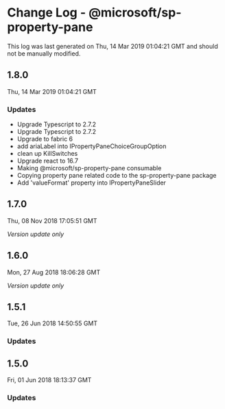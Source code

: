 # Change Log - @microsoft/sp-property-pane

This log was last generated on Thu, 14 Mar 2019 01:04:21 GMT and should not be manually modified.

## 1.8.0
Thu, 14 Mar 2019 01:04:21 GMT

### Updates

- Upgrade Typescript to 2.7.2
- Upgrade Typescript to 2.7.2
- Upgrade to fabric 6
-  add ariaLabel into IPropertyPaneChoiceGroupOption
- clean up KillSwitches
-  Upgrade react to 16.7
- Making @microsoft/sp-property-pane consumable
- Copying property pane related code to the sp-property-pane package
- Add 'valueFormat' property into IPropertyPaneSlider

## 1.7.0
Thu, 08 Nov 2018 17:05:51 GMT

*Version update only*

## 1.6.0
Mon, 27 Aug 2018 18:06:28 GMT

*Version update only*

## 1.5.1
Tue, 26 Jun 2018 14:50:55 GMT

### Updates


## 1.5.0
Fri, 01 Jun 2018 18:13:37 GMT

### Updates


